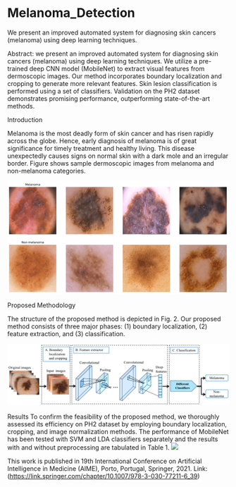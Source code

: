 # Melanoma_Detection
We present an improved automated system for diagnosing skin cancers (melanoma) using deep learning techniques. 

Abstract:  we present an improved automated system for diagnosing skin cancers (melanoma) using deep learning techniques. We utilize a pre-trained deep CNN model (MobileNet) to extract visual features from dermoscopic images. Our method incorporates boundary localization and cropping to generate more relevant features. Skin lesion classification is performed using a set of classifiers. Validation on the PH2 dataset demonstrates promising performance, outperforming state-of-the-art methods.

Introduction

Melanoma is the most deadly form of skin cancer and has risen rapidly across the globe. Hence, early diagnosis of melanoma is of great significance for timely treatment and healthy living. This disease unexpectedly causes signs on normal skin with a dark mole and an irregular border. Figure  shows sample dermoscopic images from melanoma and non-melanoma categories.

![](figure/sample.jpg)

Proposed Methodology

The structure of the proposed method is depicted in Fig. 2. Our proposed method consists of three major phases: (1) boundary localization, (2) feature extraction, and (3) classification.

![](figure/Proposed_model.png)

Results
To confirm the feasibility of the proposed method, we thoroughly assessed its efficiency on PH2 dataset by employing boundary localization, cropping, and image normalization methods. The performance of MobileNet has been tested with SVM and LDA classifiers separately and the results with and without preprocessing are tabulated in Table 1.
![](figure/result.jpg)

This work is published in 19th International Conference on Artificial Intelligence in Medicine (AIME), Porto, Portugal, Springer,
2021. Link: (https://link.springer.com/chapter/10.1007/978-3-030-77211-6_39)  

